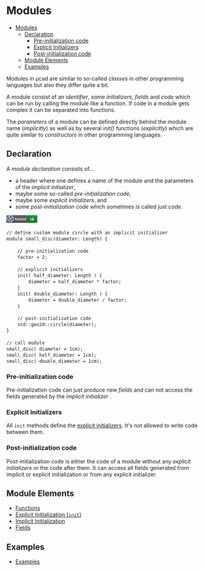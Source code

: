 # Modules

- [Modules](#modules)
  - [Declaration](#declaration)
    - [Pre-initialization code](#pre-initialization-code)
    - [Explicit Initializers](#explicit-initializers)
    - [Post-initialization code](#post-initialization-code)
  - [Module Elements](#module-elements)
  - [Examples](#examples)

Modules in µcad are similar to so-called *classes* in other programming languages
but also they differ quite a bit.

A module consist of an *identifier*, some *initializers*, *fields*  and *code* which can be run by calling the module like a function.
If code in a module gets complex it can be separated into functions.

The *parameters* of a module can be defined directly behind the module name (*implicitly*) as well as by several *init()* functions (*explicitly*) which are quite similar to *constructors* in other programming languages.

## Declaration

A *module declaration* consists of...

- a header where one defines a name of the module and the parameters of the *implicit initializer*,
- maybe some so-called *pre-initialization code*,
- maybe some *explicit initializers*, and
- some *post-initialization code* which sometimes is called just *code*.

[![test](.test/modules_declaration.png)](.test/modules_declaration.log)

```µcad,modules_declaration
// define custom module circle with an implicit initializer
module small_disc(diameter: Length) {

    // pre-initialization code
    factor = 2;

    // explicit initializers 
    init( half_diameter: Length ) {
        diameter = half_diameter * factor;
    }
    init( double_diameter: Length ) {
        diameter = double_diameter / factor;
    }

    // post-initialization code
    std::geo2d::circle(diameter);
}

// call module
small_disc( diameter = 1cm);
small_disc( half_diameter = 1cm);
small_disc( double_diameter = 1cm);
```

### Pre-initialization code

Pre-initialization code can just produce new *fields* and can not access the fields generated by the *implicit initializer* .

### Explicit Initializers

All `init` methods define the [explicit initializers](init.md).
It's not allowed to write code between them.

### Post-initialization code

Post-initialization code is either the code of a module without any *explicit initializers* or the code after them.
It can access all fields generated from implicit or explicit initialization or from any explicit initializer.

## Module Elements

- [Functions](functions.md)
- [Explicit Initialization (`init`)](init.md)
- [Implicit Initialization](parameter_list.md)
- [Fields](fields.md)

## Examples

- [Examples](EXAMPLES.md)
